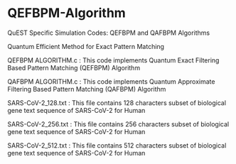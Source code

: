 # QEFBPM-Algorithm
QuEST Specific Simulation Codes: QEFBPM and QAFBPM Algorithms

Quantum Efficient Method for Exact Pattern Matching

QEFBPM ALGORITHM.c : This code implements Quantum Exact Filtering Based Pattern Matching (QEFBPM) Algorithm

QAFBPM ALGORITHM.c : This code implements Quantum Approximate Filtering Based Pattern Matching (QAFBPM) Algorithm

SARS-CoV-2_128.txt : This file contains 128 characters subset of biological gene text sequence of SARS-CoV-2 for Human

SARS-CoV-2_256.txt : This file contains 256 characters subset of biological gene text sequence of SARS-CoV-2 for Human

SARS-CoV-2_512.txt : This file contains 512 characters subset of biological gene text sequence of SARS-CoV-2 for Human
